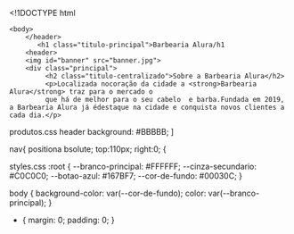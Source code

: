 <!1DOCTYPE html
<html lang="pt-br">
    <head>
          <meta charset="UTL-8">
          <title>Barbearia Alura</title>
          <link rel="stylesheet" href="slyle.css">
    </head>

    <body>
        </header>
           <h1 class="titulo-principal">Barbearia Alura/h1
        <header>
        <img id="banner" src="banner.jpg">
        <div class="principal">
             <h2 class="titulo-centralizado">Sobre a Barbearia Alura</h2>
             <p>Localizada nocoração da cidade a <strong>Barbearia Alura</strong> traz para o mercado o
             que há de melhor para o seu cabelo  e barba.Fundada em 2019, a Barbearia Alura já édestaque na cidade e conquista novos clientes a cada dia.</p>
         
         




           






     

























      


            
            
          








produtos.css
header
     background: #BBBBB;
]

nav{
   positiona bsolute;
   top:110px;
   right:0;
{



<!DOCTYPE html>
<html>
<head>
    <title>Alura Plus</title>
    <meta charset="UTF-8">
    <meta name="viewport" content="width=device-width, initial-scale=1">
</head>

<body>
</body>

</html>



styles.css
:root {
        --branco-principal: #FFFFFF;
        --cinza-secundario: #C0C0C0;
        --botao-azul: #167BF7;
        --cor-de-fundo: #00030C;
}

body {
        background-color: var(--cor-de-fundo);
        color: var(--branco-principal);
}

* {
        margin: 0;
        padding: 0;
}






























   



















